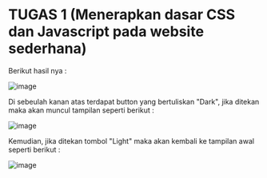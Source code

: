 # TUGAS 1 (Menerapkan dasar CSS dan Javascript pada website sederhana)

Berikut hasil nya : 

![image](https://user-images.githubusercontent.com/73022578/221425984-eae06647-b704-4d1c-b519-4f0ea720b724.png)

Di sebeulah kanan atas terdapat button yang bertuliskan "Dark", jika ditekan maka akan muncul tampilan seperti berikut : 

![image](https://user-images.githubusercontent.com/73022578/221426022-46b6874a-ce56-455a-81ea-543e8c5ccaae.png)

Kemudian, jika ditekan tombol "Light" maka akan kembali ke tampilan awal seperti berikut : 

![image](https://user-images.githubusercontent.com/73022578/221425984-eae06647-b704-4d1c-b519-4f0ea720b724.png)

